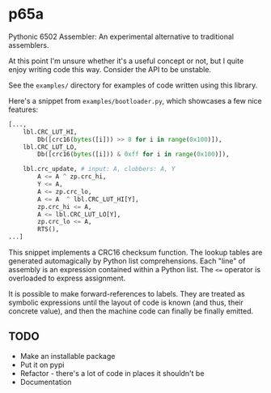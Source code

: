 # p65a
Pythonic 6502 Assembler: An experimental alternative to traditional assemblers.

At this point I'm unsure whether it's a useful concept or not, but I quite enjoy
writing code this way. Consider the API to be unstable.

See the `examples/` directory for examples of code written using this library.

Here's a snippet from `examples/bootloader.py`, which showcases a few nice features:

```python
[...,
	lbl.CRC_LUT_HI,
		Db([crc16(bytes([i])) >> 8 for i in range(0x100)]),
	lbl.CRC_LUT_LO,
		Db([crc16(bytes([i])) & 0xff for i in range(0x100)]),

	lbl.crc_update, # input: A, clobbers: A, Y
		A <= A ^ zp.crc_hi,
		Y <= A,
		A <= zp.crc_lo,
		A <= A  ^ lbl.CRC_LUT_HI[Y],
		zp.crc_hi <= A,
		A <= lbl.CRC_LUT_LO[Y],
		zp.crc_lo <= A,
		RTS(),
...]
```

This snippet implements a CRC16 checksum function. The lookup tables are generated
automagically by Python list comprehensions.
Each "line" of assembly is an expression contained within a Python list. The
`<=` operator is overloaded to express assignment.

It is possible to make forward-references to labels. They are treated as symbolic
expressions until the layout of code is known (and thus, their concrete value),
and then the machine code can finally be finally emitted.

## TODO

- Make an installable package
- Put it on pypi
- Refactor - there's a lot of code in places it shouldn't be
- Documentation
